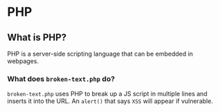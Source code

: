 # PHP
## What is PHP?
PHP is a server-side scripting language that can be embedded in webpages.
### What does <code>broken-text.php</code> do?
<code>broken-text.php</code> uses PHP to break up a JS script in multiple lines and inserts it into the URL. An <code>alert()</code> that says <code>XSS</code> will appear if vulnerable.
